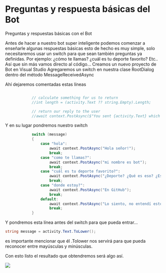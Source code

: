 # Preguntas y respuesta básicas del Bot

Preguntas y respuestas básicas con el Bot

Antes de hacer a nuestro bot super inteligente podemos comenzar a enseñarle algunas respuestas básicas esto de hecho es muy simple, solo necesitaremos usar un switch para que sean también preguntas ya definidas. Por ejemplo: ¿cómo te llamas?  ¿cuál es tu deporte favorito? Etc..
Así que sin más vamos directo al código…
Creamos un nuevo proyecto de Bot en Visual Studio 
Agregaremos un switch en nuestra clase RootDialog dentro del método MessageReceivedAsync

Ahí dejaremos comentadas estas líneas 

```csharp - C

            // calculate something for us to return
            //int length = (activity.Text ?? string.Empty).Length;

            // return our reply to the user
            //await context.PostAsync($"You sent {activity.Text} which was {length} characters");
```
Y en su lugar pondremos nuestro switch 


``` csharp - C
            switch (message)
            {
                case "hola":
                    await context.PostAsync("Hola señor!");
                    break;
                case "como te llamas?":
                    await context.PostAsync("mi nombre es bot");
                    break;
                case "cuál es tu deporte favorito?":
                    await context.PostAsync("¿Deporte? ¿Qué es eso? ¿Escribir código cuenta como deporte?");
                    break;
                case "donde estoy?":
                    await context.PostAsync("En GitHub");
                    break;
                default:
                    await context.PostAsync("Lo siento, no entendí esto");
                    break;
            }
```


Y pondremos esta línea antes del switch para que pueda entrar...

``` csharp - C
string message = activity.Text.ToLower();
```

es importante mencionar que él .Tolower nos servirá para que pueda reconocer entre mayúsculas y minúsculas.

Con esto listo el resultado que obtendremos será algo así.

<img src="Imagenes/botpyr.PNG"/>
